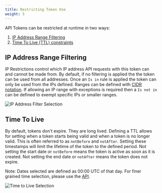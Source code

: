 ```yaml
---
title: Restricting Token Use
weight: 5
---
```


API Tokens can be restricted at runtime in two ways:

1. [IP Address Range Filtering](#ip-address-range-filtering)
2. [Time To Live (TTL) constraints](#time-to-live)

## IP Address Range Filtering

IP Restrictions control which IP address API requests with this token can and cannot be made from. By default, if no filtering is applied the the token can be used from all addresses. Once an `Is in` rule is applied the token can only be used from the IPs defined. Ranges can be defined with [CIDR notation](https://en.wikipedia.org/wiki/Classless_Inter-Domain_Routing#CIDR_notation). If allowing an IP range with exceptions is required then a `Is not in ` can be defined to exempt specific IPs or smaller ranges.

![IP Address Filter Selection][ip_filter]

## Time To Live

By default, tokens don't expire. They are long lived. Defining a TTL allows for setting when a token starts being valid and when a token is no longer valid. This is often referred to as `notBefore` and `notAfter`. Setting these timestamps will limit the lifetime of the token to the defined period. Not setting the start date or `notBefore` means the token is active as soon as it is created. Not setting the end date or `notAfter` means the token does not expire.

Note: Dates selected are defined as 00:00 UTC of that day. For finer grained time selection, please use the [API](../api).

![Time to Live Selection][ttl]


[ip_filter]: /tokens/advanced/media/ip_filter.png "IP Address Filter Selection"
[ttl]: /tokens/advanced/media/ttl.png "Time to Live Selection"